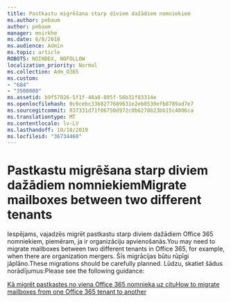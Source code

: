 ```yaml
---
title: Pastkastu migrēšana starp diviem dažādiem nomniekiem
ms.author: pebaum
author: pebaum
manager: mnirkhe
ms.date: 6/8/2018
ms.audience: Admin
ms.topic: article
ROBOTS: NOINDEX, NOFOLLOW
localization_priority: Normal
ms.collection: Adm_O365
ms.custom:
- "684"
- "3500008"
ms.assetid: b9f57026-5f1f-48a8-805f-56b31f83314e
ms.openlocfilehash: 0c0cebc33b8277689631e2eb0530efb8789ad7e7
ms.sourcegitcommit: 037331d71f06750d972c0b6278b23bb15c4806ca
ms.translationtype: MT
ms.contentlocale: lv-LV
ms.lasthandoff: 10/18/2019
ms.locfileid: "36734460"
---
```

# <a name="migrate-mailboxes-between-two-different-tenants"></a><span data-ttu-id="9723f-102">Pastkastu migrēšana starp diviem dažādiem nomniekiem</span><span class="sxs-lookup"><span data-stu-id="9723f-102">Migrate mailboxes between two different tenants</span></span>

<span data-ttu-id="9723f-103">Iespējams, vajadzēs migrēt pastkastu starp diviem dažādiem Office 365 nomniekiem, piemēram, ja ir organizāciju apvienošanās.</span><span class="sxs-lookup"><span data-stu-id="9723f-103">You may need to migrate mailboxes between two different tenants in Office 365, for example, when there are organization mergers.</span></span> <span data-ttu-id="9723f-104">Šīs migrācijas būtu rūpīgi jāplāno.</span><span class="sxs-lookup"><span data-stu-id="9723f-104">These migrations should be carefully planned.</span></span> <span data-ttu-id="9723f-105">Lūdzu, skatiet šādus norādījumus:</span><span class="sxs-lookup"><span data-stu-id="9723f-105">Please see the following guidance:</span></span>
  
[<span data-ttu-id="9723f-106">Kā migrēt pastkastes no viena Office 365 nomnieka uz citu</span><span class="sxs-lookup"><span data-stu-id="9723f-106">How to migrate mailboxes from one Office 365 tenant to another</span></span>](https://docs.microsoft.com/Exchange/mailbox-migration/migrate-mailboxes-across-tenants)
  